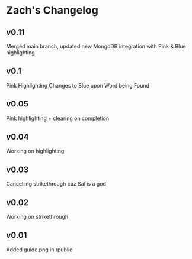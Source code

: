 # Zach's Changelog

## v0.11
Merged main branch, updated new MongoDB integration with Pink & Blue highlighting

## v0.1
Pink Highlighting Changes to Blue upon Word being Found

## v0.05
Pink highlighting + clearing on completion

## v0.04
Working on highlighting

## v0.03
Cancelling strikethrough cuz Sal is a god

## v0.02
Working on strikethrough

## v0.01
Added guide.png in /public